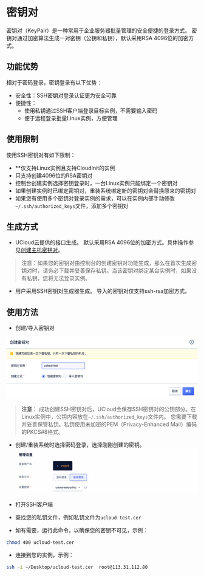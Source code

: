 # 密钥对

密钥对（KeyPair）是一种常用于企业服务器批量管理的安全便捷的登录方式。
密钥对通过加密算法生成一对密钥（公钥和私钥），默认采用RSA 4096位的加密方式。

## 功能优势
相对于密码登录，密钥登录有以下优势：
* 安全性：SSH密钥对登录认证更为安全可靠
* 便捷性：
  * 使用私钥通过SSH客户端登录目标实例，不需要输入密码
  * 便于远程登录批量Linux实例，方便管理

## 使用限制
使用SSH密钥对有如下限制：
* **仅支持Linux实例且支持CloudInit的实例
* 只支持创建4096位的RSA密钥对
* 控制台创建实例选择密钥登录时，一台Linux实例只能绑定一个密钥对
* 如果创建实例时已绑定密钥对，重装系统绑定新的密钥对会替换原来的密钥对
* 如果您有使用多个密钥对登录实例的需求，可以在实例内部手动修改```~/.ssh/authorized_keys```文件，添加多个密钥对

## 生成方式
* UCloud云提供的接口生成。
默认采用RSA 4096位的加密方式。具体操作参见[创建主机密钥对](https://docs.ucloud.cn/api/uhost-api/create_uhost_key_pair)。
>注意：如果您的密钥对由控制台的创建密钥对功能生成，那么在首次生成密钥对时，请务必下载并妥善保存私钥。当该密钥对绑定某台实例时，如果没有私钥，您将无法登录实例。
* 用户采用SSH密钥对生成器生成。
导入的密钥对仅支持ssh-rsa加密方式。

## 使用方法
* 创建/导入密钥对

![](../createkeypair.png)
>**注意**：
>成功创建SSH密钥对后，UCloud会保存SSH密钥对的公钥部分。在Linux实例中，公钥内容放在```~/.ssh/authorized_keys```文件内。
>您需要下载并妥善保管私钥。私钥使用未加密的PEM（Privacy-Enhanced Mail）编码的PKCS#8格式。

* 创建/重装系统时选择密码登录，选择刚刚创建的密钥。
![](../logmod2.png)

* 打开SSH客户端
* 查找您的私钥文件，例如私钥文件为```ucloud-test.cer```
* 如有需要，运行此命令，以确保您的密钥不可见，示例：
```bash
chmod 400 ucloud-test.cer
```
* 连接到您的实例，示例：
```bash
ssh -i ~/Desktop/ucloud-test.cer  root@113.31.112.80 
```
